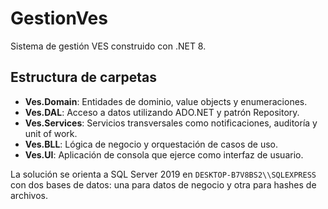 # GestionVes

Sistema de gestión VES construido con .NET 8.

## Estructura de carpetas

- **Ves.Domain**: Entidades de dominio, value objects y enumeraciones.
- **Ves.DAL**: Acceso a datos utilizando ADO.NET y patrón Repository.
- **Ves.Services**: Servicios transversales como notificaciones, auditoría y unit of work.
- **Ves.BLL**: Lógica de negocio y orquestación de casos de uso.
- **Ves.UI**: Aplicación de consola que ejerce como interfaz de usuario.

La solución se orienta a SQL Server 2019 en `DESKTOP-B7V8BS2\\SQLEXPRESS` con dos bases de datos: una para datos de negocio y otra para hashes de archivos.

